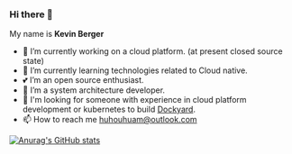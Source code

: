 ### Hi there 👋  

<!--
**huhouhua/huhouhua** is a ✨ _special_ ✨ repository because its `README.md` (this file) appears on your GitHub profile.

Here are some ideas to get you started:

- 🔭 I’m currently working on ...
- 🌱 I’m currently learning ...
- 👯 I’m looking to collaborate on ...
- 🤔 I’m looking for help with ...
- 💬 Ask me about ...
- 📫 How to reach me: ...
- 😄 Pronouns: ...
- ⚡ Fun fact: ...
-->

My name is **Kevin Berger**

- 🔭 I’m currently working on a cloud platform. (at present  closed source state)
- 🌱 I’m currently learning technologies related to   Cloud native.
- 💕 I’m an open source enthusiast.
- 🖖 I’m a system architecture developer.
- 🤔 I'm looking for someone  with experience in cloud platform development or kubernetes to build [Dockyard](https://github.com/SprintorProject).
- 📫 How to reach me huhouhuam@outlook.com
 
[![Anurag's GitHub stats](https://github-readme-stats.vercel.app/api?username=huhouhua&show_icons=true&count_private=true&include_all_commits=true)](https://github.com/huhouhua/huhouhua)
<!--
[![Readme Card](https://github-readme-stats.vercel.app/api/pin/?username=huhouhua&repo=chic)]
-->
